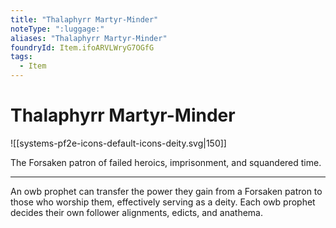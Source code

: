 ```yaml
---
title: "Thalaphyrr Martyr-Minder"
noteType: ":luggage:"
aliases: "Thalaphyrr Martyr-Minder"
foundryId: Item.ifoARVLWryG7OGfG
tags:
  - Item
---
```


# Thalaphyrr Martyr-Minder
![[systems-pf2e-icons-default-icons-deity.svg|150]]

The Forsaken patron of failed heroics, imprisonment, and squandered time.

* * *

An owb prophet can transfer the power they gain from a Forsaken patron to those who worship them, effectively serving as a deity. Each owb prophet decides their own follower alignments, edicts, and anathema.
